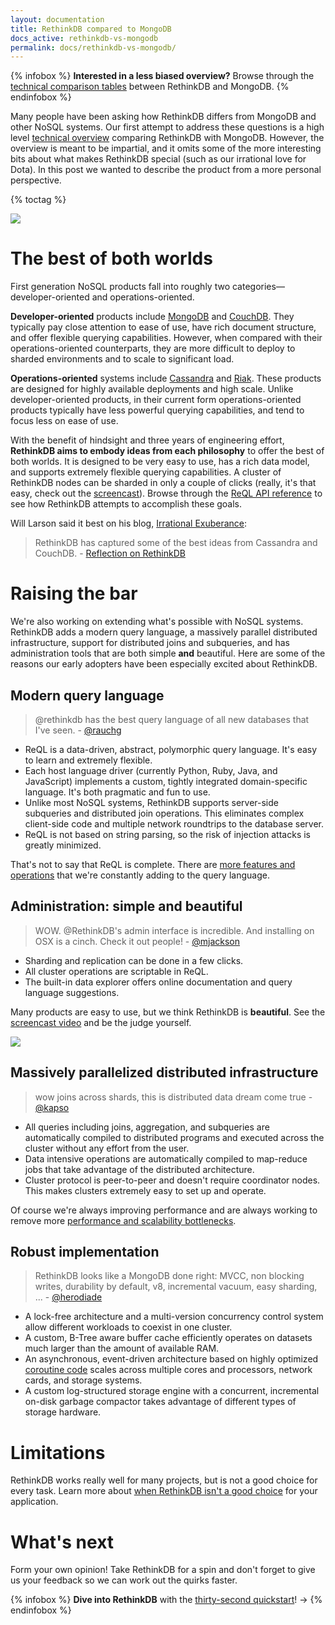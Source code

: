 ```yaml
---
layout: documentation
title: RethinkDB compared to MongoDB
docs_active: rethinkdb-vs-mongodb
permalink: docs/rethinkdb-vs-mongodb/
---
```

{% infobox %}
**Interested in a less biased overview?** Browse through the [technical comparison tables](/docs/comparison-tables/) between RethinkDB and MongoDB.
{% endinfobox %}

Many people have been asking how RethinkDB differs from MongoDB and
other NoSQL systems. Our first attempt to address these questions is a
high level [technical overview](/docs/comparison-tables) comparing
RethinkDB with MongoDB. However, the overview is meant to be
impartial, and it omits some of the more interesting bits about what
makes RethinkDB special (such as our irrational love for Dota). In
this post we wanted to describe the product from a more personal
perspective.

{% toctag %}

<img src="/assets/images/docs/api_illustrations/mongo-rethink.png" class="api_command_illustration" />

# The best of both worlds #

First generation NoSQL products fall into roughly two categories&mdash;developer-oriented and operations-oriented.

__Developer-oriented__ products include
[MongoDB](http://www.mongodb.org/) and
[CouchDB](http://couchdb.apache.org/). They typically pay close
attention to ease of use, have rich document structure, and offer
flexible querying capabilities. However, when compared with their
operations-oriented counterparts, they are more difficult to deploy to
sharded environments and to scale to significant load.

__Operations-oriented__ systems include
[Cassandra](http://cassandra.apache.org/) and
[Riak](http://basho.com/products/riak-overview/). These products are
designed for highly available deployments and high scale. Unlike
developer-oriented products, in their current form operations-oriented
products typically have less powerful querying capabilities, and tend
to focus less on ease of use.

With the benefit of hindsight and three years of engineering effort,
__RethinkDB aims to embody ideas from each philosophy__ to offer the
best of both worlds. It is designed to be very easy to use, has a rich
data model, and supports extremely flexible querying capabilities. A
cluster of RethinkDB nodes can be sharded in only a couple of clicks
(really, it's that easy, check out the [screencast](/screencast)). Browse
through the [ReQL API reference](/api) to see how RethinkDB attempts to
accomplish these goals.

Will Larson said it best on his blog, [Irrational Exuberance](http://lethain.com/):

> RethinkDB has captured some of the best ideas from Cassandra and
> CouchDB. - [Reflection on RethinkDB](http://lethain.com/reflection-on-rethinkdb/)

# Raising the bar #

We're also working on extending what's possible with NoSQL
systems. RethinkDB adds a modern query language, a massively parallel
distributed infrastructure, support for distributed joins and
subqueries, and has administration tools that are both simple __and__
beautiful. Here are some of the reasons our early adopters have been
especially excited about RethinkDB.

## Modern query language ##

> @rethinkdb has the best query language of all new databases that I've seen. - [@rauchg](https://twitter.com/rauchg/status/267339508129869824)

* ReQL is a data-driven, abstract, polymorphic query language. It's
  easy to learn and extremely flexible.
* Each host language driver (currently Python, Ruby, Java, and JavaScript)
  implements a custom, tightly integrated domain-specific
  language. It's both pragmatic and fun to use.
* Unlike most NoSQL systems, RethinkDB supports server-side subqueries
  and distributed join operations. This eliminates complex client-side
  code and multiple network roundtrips to the database server.
* ReQL is not based on string parsing, so the risk of injection
  attacks is greatly minimized.

That's not to say that ReQL is complete. There are [more features and
operations](https://github.com/rethinkdb/rethinkdb/issues?q=is%3Aopen+is%3Aissue+label%3Acp%3Areql)
that we're constantly adding to the query language.

## Administration: simple and beautiful ##

> WOW. @RethinkDB's admin interface is incredible. And installing on OSX is a cinch. Check it out people! - [@mjackson](https://twitter.com/mjackson/status/281834673217363968)

* Sharding and replication can be done in a few clicks.
* All cluster operations are scriptable in ReQL.
* The built-in data explorer offers online documentation and query
  language suggestions.

Many products are easy to use, but we think RethinkDB is __beautiful__. See the
[screencast video](/screencast) and be the judge yourself.

<img src="/assets/images/docs/data_explorer.png">

## Massively parallelized distributed infrastructure ##

> wow joins across shards, this is distributed data dream come true - [@kapso](https://twitter.com/kapso/status/267153230230847488)

* All queries including joins, aggregation, and subqueries are
  automatically compiled to distributed programs and executed across
  the cluster without any effort from the user.
* Data intensive operations are automatically compiled to map-reduce
  jobs that take advantage of the distributed architecture.
* Cluster protocol is peer-to-peer and doesn't require coordinator
  nodes. This makes clusters extremely easy to set up and operate.

Of course we're always improving performance and are always working to
remove more [performance and scalability
bottlenecks](https://github.com/rethinkdb/rethinkdb/issues?q=is%3Aopen+is%3Aissue+label%3Atp%3Aperformance).

## Robust implementation ##

> RethinkDB looks like a MongoDB done right: MVCC, non blocking writes, durability by default, v8, incremental vacuum, easy sharding, ... - [@herodiade](https://twitter.com/herodiade/status/268465768033824768)

* A lock-free architecture and a multi-version concurrency control
  system allow different workloads to coexist in one cluster.
* A custom, B-Tree aware buffer cache efficiently operates on datasets
  much larger than the amount of available RAM.
* An asynchronous, event-driven architecture based on highly optimized
  [coroutine
  code](https://github.com/rethinkdb/rethinkdb/blob/v1.3.2/src/arch/runtime/context_switching.cc#L178)
  scales across multiple cores and processors, network cards, and
  storage systems.
* A custom log-structured storage engine with a concurrent,
  incremental on-disk garbage compactor takes advantage of different
  types of storage hardware.

# Limitations #

RethinkDB works really well for many projects, but is not a good
choice for every task. Learn more about [when RethinkDB isn't a good
choice](/faq/#when-is-rethinkdb-not-a-good-choice) for your
application.

# What's next #

Form your own opinion! Take RethinkDB for a spin and don't forget to
give us your feedback so we can work out the quirks faster.

{% infobox %}
__Dive into RethinkDB__ with the [thirty-second quickstart](/docs/guides/quickstart)! &rarr;
{% endinfobox %}
